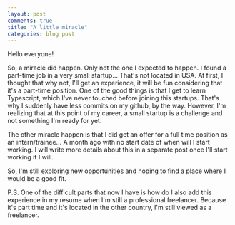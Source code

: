 ```yaml
---
layout: post
comments: true
title: "A little miracle"
categories: blog post
---
```


Hello everyone!

So, a miracle did happen. Only not the one I expected to happen.
I found a part-time job in a very small startup... That's not located in USA. At first, I thought that why not, I'll get an experience, it will be fun considering that it's a part-time position. One of the good things is that I get to learn Typescript, which I've never touched before joining this startups. That's why I suddenly have less commits on my github, by the way. However, I'm realizing that at this point of my career, a small startup is a challenge and not something I'm ready for yet.

The other miracle happen is that I did get an offer for a full time position as an intern/trainee... A month ago with no start date of when will I start working. I will write more details about this in a separate post once I'll start working if I will.

So, I'm still exploring new opportunities and hoping to find a place where I would be a good fit.

P.S. One of the difficult parts that now I have is how do I also add this experience in my resume when I'm still a professional freelancer. Because it's part time and it's located in the other country, I'm still viewed as a freelancer.
